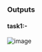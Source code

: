 ### Outputs
#### task1:-
![image](https://github.com/user-attachments/assets/5ef12ad5-e8a1-4f34-a8bd-085d4f25f535)

